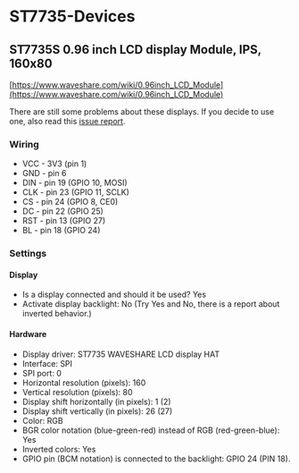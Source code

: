 # ST7735-Devices

## ST7735S 0.96 inch LCD display Module, IPS, 160x80

[https://www.waveshare.com/wiki/0.96inch_LCD_Module](https://www.waveshare.com/wiki/0.96inch_LCD_Module)

There are still some problems about these displays. If you decide to use one, also read this [issue report](https://github.com/outdoorbits/little-backup-box/issues/372).

### Wiring
  - VCC - 3V3 (pin 1)
  - GND - pin 6
  - DIN - pin 19 (GPIO 10, MOSI)
  - CLK - pin 23 (GPIO 11, SCLK)
  - CS - pin 24 (GPIO 8, CE0)
  - DC - pin 22 (GPIO 25)
  - RST - pin 13 (GPIO 27)
  - BL - pin 18 (GPIO 24)

### Settings
#### Display
  - Is a display connected and should it be used? Yes
  - Activate display backlight: No (Try Yes and No, there is a report about inverted behavior.)
#### Hardware
  - Display driver: ST7735 WAVESHARE LCD display HAT
  - Interface: SPI
  - SPI port: 0
  - Horizontal resolution (pixels): 160
  - Vertical resolution (pixels): 80
  - Display shift horizontally (in pixels): 1 (2)
  - Display shift vertically (in pixels): 26 (27)
  - Color: RGB
  - BGR color notation (blue-green-red) instead of RGB (red-green-blue): Yes
  - Inverted colors: Yes
  - GPIO pin (BCM notation) is connected to the backlight: GPIO 24 (PIN 18).

